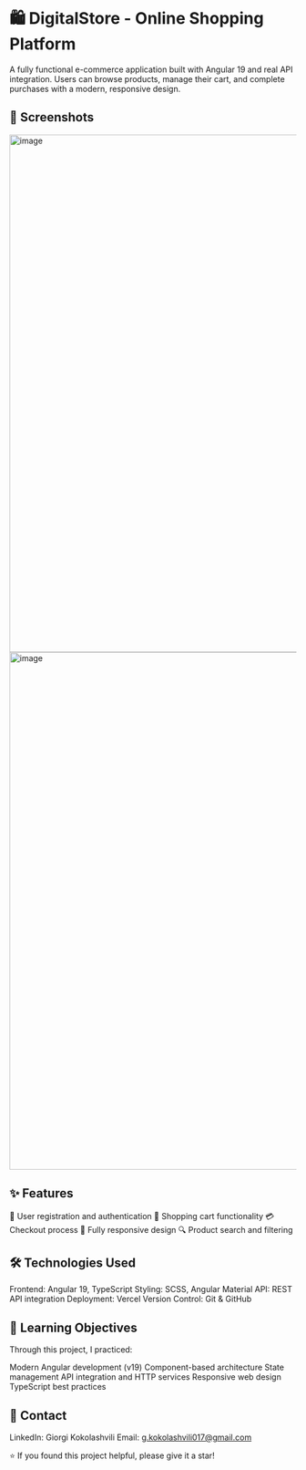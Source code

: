 <h1>🛍️ DigitalStore - Online Shopping Platform</h1>
A fully functional e-commerce application built with Angular 19 and real API integration. Users can browse products, manage their cart, and complete purchases with a modern, responsive design.

<h2>📸 Screenshots</h2>

<img width="1897" height="908" alt="image" src="https://github.com/user-attachments/assets/c87f2aa2-05df-4e56-b05a-90c2cf003802" />

<img width="1898" height="908" alt="image" src="https://github.com/user-attachments/assets/c2e66f01-9b95-4abd-ade7-d25e5cbe89a5" />

<h2>✨ Features</h2>

🔐 User registration and authentication
🛒 Shopping cart functionality
💳 Checkout process
📱 Fully responsive design
🔍 Product search and filtering

<h2>🛠️ Technologies Used</h2>

Frontend: Angular 19, TypeScript
Styling: SCSS, Angular Material
API: REST API integration
Deployment: Vercel
Version Control: Git & GitHub

<h2>🎯 Learning Objectives</h2>
Through this project, I practiced:

Modern Angular development (v19)
Component-based architecture
State management
API integration and HTTP services
Responsive web design
TypeScript best practices

<h2>📧 Contact</h2>

LinkedIn: Giorgi Kokolashvili
Email: g.kokolashvili017@gmail.com


⭐ If you found this project helpful, please give it a star!
